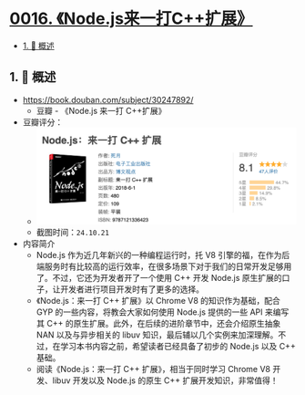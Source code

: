 # [0016. 《Node.js来一打C++扩展》](https://github.com/tnotesjs/TNotes.nodejs/tree/main/notes/0016.%20%E3%80%8ANode.js%E6%9D%A5%E4%B8%80%E6%89%93C%2B%2B%E6%89%A9%E5%B1%95%E3%80%8B)

<!-- region:toc -->

- [1. 📝 概述](#1--概述)

<!-- endregion:toc -->

## 1. 📝 概述

- https://book.douban.com/subject/30247892/
  - 豆瓣 - 《Node.js 来一打 C++扩展》
- 豆瓣评分：
  - ![](./assets/2024-10-21-02-40-33.png)
  - 截图时间：`24.10.21`
- 内容简介
  - Node.js 作为近几年新兴的一种编程运行时，托 V8 引擎的福，在作为后端服务时有比较高的运行效率，在很多场景下对于我们的日常开发足够用了。不过，它还为开发者开了一个使用 C++ 开发 Node.js 原生扩展的口子，让开发者进行项目开发时有了更多的选择。
  - 《Node.js：来一打 C++ 扩展》以 Chrome V8 的知识作为基础，配合 GYP 的一些内容，将教会大家如何使用 Node.js 提供的一些 API 来编写其 C++ 的原生扩展。此外，在后续的进阶章节中，还会介绍原生抽象 NAN 以及与异步相关的 libuv 知识，最后辅以几个实例来加深理解。不过，在学习本书内容之前，希望读者已经具备了初步的 Node.js 以及 C++ 基础。
  - 阅读《Node.js：来一打 C++ 扩展》，相当于同时学习 Chrome V8 开发、libuv 开发以及 Node.js 的原生 C++ 扩展开发知识，非常值得！
